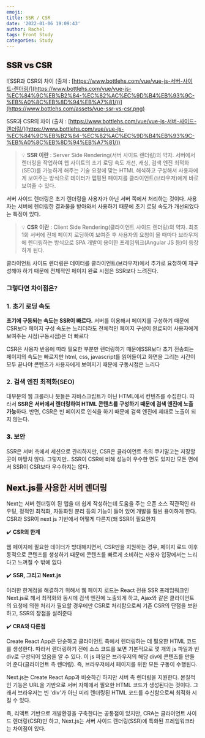 ```yaml
---
emoji:
title: SSR / CSR
date: '2022-01-06 19:09:43'
author: Rachel
tags: Front Study
categories: Study
---
```


## <span style="font-weight: 900; background-color: #FEECE9;">SSR vs CSR</span>

![SSR과 CSR의 차이 (출처 :  [https://www.bottlehs.com/vue/vue-js-서버-사이드-렌더링/](https://www.bottlehs.com/vue/vue-js-%EC%84%9C%EB%B2%84-%EC%82%AC%EC%9D%B4%EB%93%9C-%EB%A0%8C%EB%8D%94%EB%A7%81/))](https://www.bottlehs.com/assets/vue-ssr-vs-csr.png)

SSR과 CSR의 차이 (출처 : [https://www.bottlehs.com/vue/vue-js-서버-사이드-렌더링/](https://www.bottlehs.com/vue/vue-js-%EC%84%9C%EB%B2%84-%EC%82%AC%EC%9D%B4%EB%93%9C-%EB%A0%8C%EB%8D%94%EB%A7%81/))

> 💡 **SSR 이란**
> : Server Side Rendering(서버 사이드 렌더링)의 약자.
> 서버에서 렌더링을 작업하여 웹 사이트의 초기 로딩 속도 개선, 캐싱, 검색 엔진 최적화(SEO)를 가능하게 해주는 기술
> 요청에 맞는 HTML 해석하고 구성해서 사용자에게 보여주는 방식으로 데이터가 맵핑된 페이지를 클라이언트(브라우저)에게 바로 보여줄 수 있다.

서버 사이드 렌더링은 초기 렌더링을 사용자가 아닌 서버 쪽에서 처리하는 것이다. 사용자는 서버에 렌더링한 결과물을 받아와서 사용하기 때문에 초기 로딩 속도가 개선되었다는 특징이 있다.

> 💡 **CSR 이란**
> : Client Side Rendering(클라이언트 사이드 렌더링)의 약자.
> 최초 1회 서버에 전체 페이지 로딩하여 보여준 후 사용자의 요청이 올 때마다 브라우저에 렌더링하는 방식으로 SPA 개발이 용이한 프레임워크(Angular JS 등)이 등장하게 된다.

클라이언트 사이드 렌더링은 데이터를 클라이언트(브라우저)에서 추가로 요청하여 재구성해야 하기 때문에 전체적인 페이지 완료 시점은 SSR보다 느려진다.

### <span style="font-weight: 600;">그렇다면 차이점은?</span>

### <span style="font-weight: 600;">1. 초기 로딩 속도</span>

**초기에 구동되는 속도는 SSR이 빠르다.** 서버를 이용해서 페이지를 구성하기 때문에 CSR보다 페이지 구성 속도는 느리더라도 전체적인 페이지 구성이 완료되어 사용자에게 보여주는 시점(구동시점)은 더 빠르다

CSR은 사용자 반응에 따라 필요한 부분만 렌더링하기 때문에SSR보다 초기 전송되는 페이지의 속도는 빠르지만 html, css, javascript를 읽어들이고 화면을 그리는 시간이 모두 끝나야 콘텐츠가 사용자에게 보여지기 때문에 구동시점은 느리다

### <span style="font-weight: 600;">2. 검색 엔진 최적화(SEO)</span>

대부분의 웹 크롤러나 봇들은 자바스크립트가 아닌 HTML에서 컨텐츠를 수집한다.
따라서 **SSR은 서버에서 렌더링하여 HTML 콘텐츠를 구성하기 때문에 검색 엔진에 노출 가능**하다.
반면, CSR은 빈 페이지로 인식을 하기 때문에 검색 엔진에 제대로 노출이 되지 않는다.

### <span style="font-weight: 900;">3. 보안</span>

SSR은 서버 측에서 세션으로 관리하지만, CSR은 클라이언트 측의 쿠키말고는 저장할 곳이 마땅치 않다.
그렇지만..
SSR이 CSR에 비해 성능이 우수한 면도 있지만 모든 면에서 SSR이 CSR보다 우수하지는 않다.

## <span style="font-weight: 900; background-color: #FEECE9;">Next.js를 사용한 서버 렌더링</span>

Next는 서버 렌더링이 된 앱을 더 쉽게 작성하는데 도움을 주는 오픈 소스
직관적인 라우팅, 정적인 최적화, 자동화된 분리 등의 기능이 들어 있어 개발을 훨씬 용이하게 한다.
CSR과 SSR이 next js 기반에서 어떻게 다른지(왜 SSR이 필요한지

✔️ **CSR의 한계**

웹 페이지에 필요한 데이터가 방대해지면서, CSR만을 지원하는 경우, 페이지 로드 이후 동적으로 콘텐츠를 생성하기 때문에 콘텐츠를 빠르게 소비하는 사용자 입장에서는 느리다고 느껴질 수 밖에 없다

✔️ **SSR, 그리고 Next.js**

이러한 한계점을 해결하기 위해서 웹 페이지 로드는 React 전용 SSR 프레임워크인 Next.js로 해서 최적화와 동시에 검색 엔진에 노출되게 하고, Ajax와 같은 클라이언트의 요청에 의한 처리가 필요할 경우에만 CSR로 처리함으로써 기존 CSR의 단점을 보완하고, SSR의 장점을 살려준다

✔️ **CRA와 다른점**

Create React App은 단순하고 클라이언트 측에서 렌더링하는 데 필요한 HTML 코드를 생성한다. 따라서 렌더링하기 전에 소스 코드를 보면 기본적으로 몇 개의 js 파일과 빈 div로 구성되어 있음을 알 수 있다. 이 js 파일은 브라우저의 해당 div에 콘텐츠를 만들어 준다(클라이언트 측 렌더링). 즉, 브라우저에서 페이지를 위한 모든 구동이 수행된다.

Next.js는 Create React App과 비슷하긴 하지만 서버 측 렌더링을 지원한다. 본질적인 기능은 URL을 기반으로 서버 자체에서 필요한 HTML 코드가 생성된다는 것이다. 그래서 브라우저는 빈 'div'가 아닌 미리 렌더링된 HTML 코드를 수신함으로써 최적화 시킬 수 있다.

즉, 리액트 기반으로 개발환경을 구축한다는 공통점이 있지만, CRA는 클라이언트 사이드 렌더링(CSR)만 하고, Next.js는 서버 사이드 렌더링(SSR)에 특화된 프레임워크라는 차이점이 있다.
